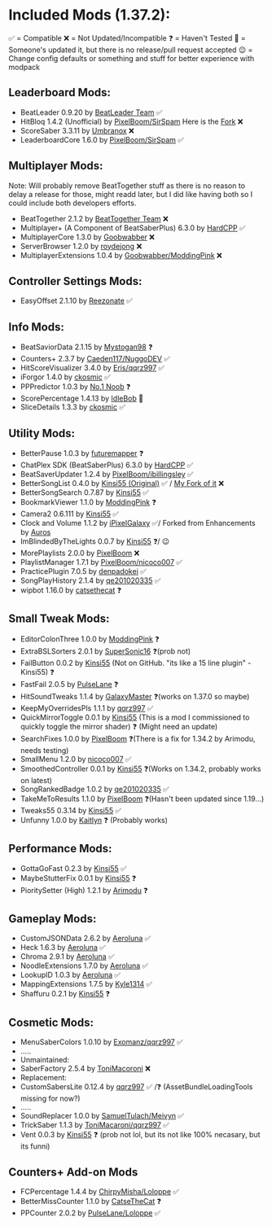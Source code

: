 # Included Mods (1.37.2):

✅ = Compatible
❌ = Not Updated/Incompatible
❓ = Haven't Tested
🤷 = Someone's updated it, but there is no release/pull request accepted
😉 = Change config defaults or something and stuff for better experience with modpack

## Leaderboard Mods:
- BeatLeader 0.9.20 by [BeatLeader Team](https://github.com/BeatLeader/beatleader-mod/releases) ✅
- HitBloq 1.4.2 (Unofficial) by [PixelBoom/SirSpam](https://github.com/PauseChampions/Hitbloq/releases) Here is the [Fork](https://github.com/iPixelGalaxy/Hitbloq) ❌
- ScoreSaber 3.3.11 by [Umbranox](https://github.com/ScoreSaber/scoresaber-plugin/releases) ❌
- LeaderboardCore 1.6.0 by [PixelBoom/SirSpam](https://github.com/rithik-b/LeaderboardCore/releases) ✅

## Multiplayer Mods:
Note: Will probably remove BeatTogether stuff as there is no reason to delay a release for those, might readd later, but I did like having both so I could include both developers efforts.
- BeatTogether 2.1.2 by [BeatTogether Team](https://github.com/BeatTogether/BeatTogether/releases) ❌
- Multiplayer+ (A Component of BeatSaberPlus) 6.3.0 by [HardCPP](https://github.com/hardcpp/BeatSaberPlus/releases) ✅
- MultiplayerCore 1.3.0 by [Goobwabber](https://github.com/Goobwabber/MultiplayerCore/releases) ❌
- ServerBrowser 1.2.0 by [roydejong](https://github.com/roydejong/BeatSaberServerBrowser/releases) ❌
- MultiplayerExtensions 1.0.4 by [Goobwabber/ModdingPink](https://github.com/Goobwabber/MultiplayerExtensions/releases) ❌

## Controller Settings Mods:
- EasyOffset 2.1.10 by [Reezonate](https://github.com/Reezonate/EasyOffset/releases) ✅

## Info Mods:
- BeatSaviorData 2.1.15 by [Mystogan98](https://github.com/Mystogan98/BeatSaviorData/releases) ❓
- Counters+ 2.3.7 by [Caeden117/NuggoDEV](https://github.com/Caeden117/CountersPlus/releases) ✅
- HitScoreVisualizer 3.4.0 by [Eris/qqrz997](https://github.com/ErisApps/HitScoreVisualizer/releases) ✅
- iForgor 1.4.0 by [ckosmic](https://github.com/ckosmic/IForgor/releases) ✅
- PPPredictor 1.0.3 by [No.1 Noob](https://github.com/no-1-noob/PPPredictor/releases) ❓
- ScorePercentage 1.4.13 by [IdleBob](https://github.com/Idlebawb/ScorePercentage/releases) 🤷
- SliceDetails 1.3.3 by [ckosmic](https://github.com/ckosmic/SliceDetails/releases) ✅

## Utility Mods:
- BetterPause 1.0.3 by [futuremapper](https://github.com/Futuremappermydud/BetterPause/releases) ❓
- ChatPlex SDK (BeatSaberPlus) 6.3.0 by [HardCPP](https://github.com/hardcpp/BeatSaberPlus/releases) ✅
- BeatSaverUpdater 1.2.4 by [PixelBoom/ibillingsley](https://github.com/ibillingsley/BeatSaverUpdater/releases) ✅
- BetterSongList 0.4.0 by [Kinsi55 (Original)](https://github.com/kinsi55/BeatSaber_BetterSongList/releases) ✅ / [My Fork of it](https://github.com/iPixelGalaxy/BeatSaber_BetterSongList/releases) ❌
- BetterSongSearch 0.7.87 by [Kinsi55](https://github.com/kinsi55/BeatSaber_BetterSongSearch/releases) ✅
- BookmarkViewer 1.1.0 by [ModdingPink](https://github.com/ModdingPink/BookmarkViewer/releases) ❓
- Camera2 0.6.111 by [Kinsi55](https://github.com/kinsi55/CS_BeatSaber_Camera2/releases) ✅
- Clock and Volume 1.1.2 by [iPixelGalaxy](https://github.com/iPixelGalaxy/ClockAndVolume/releases) ✅/ Forked from Enhancements by [Auros](https://github.com/Auros/Enhancements/releases)
- ImBlindedByTheLights 0.0.7 by [Kinsi55](https://github.com/kinsi55/BeatSaber_ImBlindedByTheLights/releases) ❓/ 😉
- MorePlaylists 2.0.0 by [PixelBoom](https://github.com/rithik-b/MorePlaylists/releases) ❌
- PlaylistManager 1.7.1 by [PixelBoom/nicoco007](https://github.com/nicoco007/PlaylistManager/tree/beat-saber-1.37.0) ✅
- PracticePlugin 7.0.5 by [denpadokei](https://github.com/denpadokei/PracticePlugin/releases) ✅
- SongPlayHistory 2.1.4 by [qe201020335](https://github.com/qe201020335/SongPlayHistory/releases) ✅
- wipbot 1.16.0 by [catsethecat](https://github.com/catsethecat/wipbot/releases) ❓

## Small Tweak Mods:
- EditorColonThree 1.0.0 by [ModdingPink](https://github.com/ModdingPink/EditorColonThree/releases) ❓
- ExtraBSLSorters 2.0.1 by [SuperSonic16](https://github.com/thesupersonic16/ExtraBSLSorters/releases) ❓(prob not)
- FailButton 0.0.2 by [Kinsi55](https://github.com/kinsi55) (Not on GitHub. "its like a 15 line plugin" -Kinsi55) ❓
- FastFail 2.0.5 by [PulseLane](https://github.com/PulseLane/FastFail/releases) ❓
- HitSoundTweaks 1.1.4 by [GalaxyMaster](https://github.com/GalaxyMaster2/HitsoundTweaks/releases) ❓(works on 1.37.0 so maybe)
- KeepMyOverridesPls 1.1.1 by [qqrz997](https://github.com/qqrz997/KeepMyOverridesPls/releases) ✅
- QuickMirrorToggle 0.0.1 by [Kinsi55](https://github.com/kinsi55) (This is a mod I commissioned to quickly toggle the mirror shader) ❓ (Might need an update)
- SearchFixes 1.0.0 by [PixelBoom](https://github.com/rithik-b/SearchFixes/releases) ❓(There is a fix for 1.34.2 by Arimodu, needs testing)
- SmallMenu 1.2.0 by [nicoco007](https://github.com/nicoco007/BeatSaberSmallMenu/releases) ✅
- SmoothedController 0.0.1 by [Kinsi55](https://github.com/kinsi55/BeatSaber_SmoothedController/releases) ❓(Works on 1.34.2, probably works on latest)
- SongRankedBadge 1.0.2 by [qe201020335](https://github.com/qe201020335/SongRankedBadge/releases) ✅
- TakeMeToResults 1.1.0 by [PixelBoom](https://github.com/rithik-b/TakeMeToResults/releases) ❓(Hasn't been updated since 1.19...)
- Tweaks55 0.3.14 by [Kinsi55](https://github.com/kinsi55/BeatSaber_Tweaks55/releases) ✅
- Unfunny 1.0.0 by [Kaitlyn](https://github.com/ItsKaitlyn03/Unfunny/releases) ❓ (Probably works)

## Performance Mods:
- GottaGoFast 0.2.3 by [Kinsi55](https://github.com/kinsi55/CS_BeatSaber_GottaGoFast/releases) ✅
- MaybeStutterFix 0.0.1 by [Kinsi55](https://github.com/kinsi55) ❓
- PioritySetter (High) 1.2.1 by [Arimodu](https://github.com/Arimodu/PrioritySetter/releases) ❓

## Gameplay Mods:
- CustomJSONData 2.6.2 by [Aeroluna](https://github.com/Aeroluna/CustomJSONData/releases) ✅
- Heck 1.6.3 by [Aeroluna](https://github.com/Aeroluna/Heck/releases) ✅
- Chroma 2.9.1 by [Aeroluna](https://github.com/Aeroluna/Heck/releases) ✅
- NoodleExtensions 1.7.0 by [Aeroluna](https://github.com/Aeroluna/Heck/releases) ✅
- LookupID 1.0.3 by [Aeroluna](https://github.com/Aeroluna/Heck/releases) ✅
- MappingExtensions 1.7.5 by [Kyle1314](https://github.com/Kylemc1413/MappingExtensions) ✅
- Shaffuru 0.2.1 by [Kinsi55](https://github.com/kinsi55/BeatSaber_Shaffuru/releases) ❓


## Cosmetic Mods:
- MenuSaberColors 1.0.10 by [Exomanz/qqrz997](https://github.com/qqrz997/MenuSaberColors/releases) ✅
- .....
- Unmaintained:
- SaberFactory 2.5.4 by [ToniMacoroni](https://github.com/ToniMacaroni/SaberFactory/releases) ❌
- Replacement:
- CustomSabersLite 0.12.4 by [qqrz997](https://github.com/qqrz997/CustomSabersLite/releases) ✅ /❓ (AssetBundleLoadingTools missing for now?)
- .....
- SoundReplacer 1.0.0 by [SamuelTulach/Meivyn](https://github.com/Meivyn/SoundReplacer) ✅
- TrickSaber 1.1.3 by [ToniMacaroni/qqrz997](https://github.com/qqrz997/TrickSaber) ✅
- Vent 0.0.3 by [Kinsi55](https://github.com/kinsi55) ❓ (prob not lol, but its not like 100% necasary, but its funni)

## Counters+ Add-on Mods
- FCPercentage 1.4.4 by [ChirpyMisha/Loloppe](https://github.com/Loloppe/FC-Percentage/releases) ✅
- BetterMissCounter 1.1.0 by [CatseTheCat](https://github.com/catsethecat/BetterMissCounter/releases) ❓
- PPCounter 2.0.2 by [PulseLane/Loloppe](https://github.com/Loloppe/PPCounter/releases) ✅
